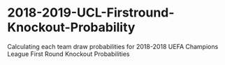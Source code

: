 # 2018-2019-UCL-Firstround-Knockout-Probability
Calculating each team draw probabilities for 2018-2018 UEFA Champions League First Round Knockout Probabilities
